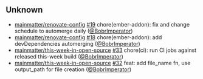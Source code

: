 
## Unknown

- [mainmatter/renovate-config] [#19](https://github.com/mainmatter/renovate-config/pull/19) chore(ember-addon): fix and change schedule to automerge daily ([@BobrImperator])
- [mainmatter/renovate-config] [#18](https://github.com/mainmatter/renovate-config/pull/18) chore(ember-addon): add devDependencies automerging ([@BobrImperator])
- [mainmatter/this-week-in-open-source] [#33](https://github.com/mainmatter/this-week-in-open-source/pull/33) chore(ci): run CI jobs against released this-week build ([@BobrImperator])
- [mainmatter/this-week-in-open-source] [#32](https://github.com/mainmatter/this-week-in-open-source/pull/32) feat: add file_name fn, use output_path for file creation ([@BobrImperator])

[@BobrImperator]: https://github.com/BobrImperator
[mainmatter/renovate-config]: https://github.com/mainmatter/renovate-config
[mainmatter/this-week-in-open-source]: https://github.com/mainmatter/this-week-in-open-source